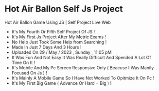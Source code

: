 # Hot Air Ballon Self Js Project

Hot Air Ballon Game Using JS | Self Project Live Web 

- It's My Fourth Or Fifth Self Project Of JS !
- It's My First Js Project After My Metric Exams !
- No Help Just Took Some Help from Searching !
- Made In Just 7 Days And 3 Hours !
- Uploaded On 29 / May / 2023 , Sunday , 11:05 pM
- It Was Fun And Not Easy It Was Really Difficult And Spended A Lot Of Time On It !
- It's Mobile And My Pc Screen Responsive Only ( Beacuse I Was Manily Focused On Js ) !
- It's Mainly A Mobile Game So I Have Not Worked To Opitmize It On Pc !
- It's My First Big Game ( Advance Or Hard = Big ) ! 
